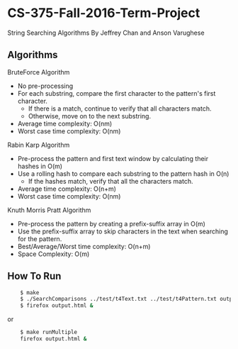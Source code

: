 # CS-375-Fall-2016-Term-Project
String Searching Algorithms
By Jeffrey Chan and Anson Varughese

## Algorithms
 BruteForce Algorithm
- No pre-processing
- For each substring, compare the first character to the pattern's first character.
	- If there is a match, continue to verify that all characters match.
	- Otherwise, move on to the next substring.
- Average time complexity: O(nm)
- Worst case time complexity: O(nm)

Rabin Karp Algorithm
- Pre-process the pattern and first text window by calculating their hashes in O(m)
- Use a rolling hash to compare each substring to the pattern hash in O(n)
	- If the hashes match, verify that all the characters match.
- Average time complexity: O(n+m)
- Worst case time complexity: O(nm)

Knuth Morris Pratt Algorithm
- Pre-process the pattern by creating a prefix-suffix array in O(m)
- Use the prefix-suffix array to skip characters in the text when searching for the pattern. 
- Best/Average/Worst time complexity: O(n+m)
- Space Complexity: O(m)

## How To Run
```sh
	$ make
	$ ./SearchComparisons ../test/t4Text.txt ../test/t4Pattern.txt output.html multiple
	$ firefox output.html & 
```
or 
```sh
	$ make runMultiple
	firefox output.html &
```

